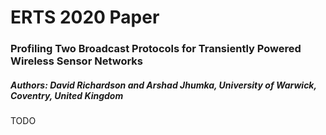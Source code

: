 # ERTS 2020 Paper
### Profiling Two Broadcast Protocols for Transiently Powered Wireless Sensor Networks
##### Authors: David Richardson and Arshad Jhumka, University of Warwick, Coventry, United Kingdom

TODO
